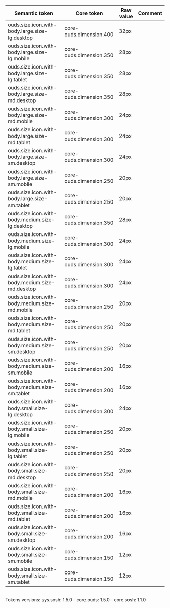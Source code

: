 | **Semantic token** | **Core token** | **Raw value** | **Comment** |
| --- | --- | --- | --- |
| ouds.size.icon.with-body.large.size-lg.desktop | core-ouds.dimension.400 | 32px |  |
| ouds.size.icon.with-body.large.size-lg.mobile | core-ouds.dimension.350 | 28px |  |
| ouds.size.icon.with-body.large.size-lg.tablet | core-ouds.dimension.350 | 28px |  |
| ouds.size.icon.with-body.large.size-md.desktop | core-ouds.dimension.350 | 28px |  |
| ouds.size.icon.with-body.large.size-md.mobile | core-ouds.dimension.300 | 24px |  |
| ouds.size.icon.with-body.large.size-md.tablet | core-ouds.dimension.300 | 24px |  |
| ouds.size.icon.with-body.large.size-sm.desktop | core-ouds.dimension.300 | 24px |  |
| ouds.size.icon.with-body.large.size-sm.mobile | core-ouds.dimension.250 | 20px |  |
| ouds.size.icon.with-body.large.size-sm.tablet | core-ouds.dimension.250 | 20px |  |
| ouds.size.icon.with-body.medium.size-lg.desktop | core-ouds.dimension.350 | 28px |  |
| ouds.size.icon.with-body.medium.size-lg.mobile | core-ouds.dimension.300 | 24px |  |
| ouds.size.icon.with-body.medium.size-lg.tablet | core-ouds.dimension.300 | 24px |  |
| ouds.size.icon.with-body.medium.size-md.desktop | core-ouds.dimension.300 | 24px |  |
| ouds.size.icon.with-body.medium.size-md.mobile | core-ouds.dimension.250 | 20px |  |
| ouds.size.icon.with-body.medium.size-md.tablet | core-ouds.dimension.250 | 20px |  |
| ouds.size.icon.with-body.medium.size-sm.desktop | core-ouds.dimension.250 | 20px |  |
| ouds.size.icon.with-body.medium.size-sm.mobile | core-ouds.dimension.200 | 16px |  |
| ouds.size.icon.with-body.medium.size-sm.tablet | core-ouds.dimension.200 | 16px |  |
| ouds.size.icon.with-body.small.size-lg.desktop | core-ouds.dimension.300 | 24px |  |
| ouds.size.icon.with-body.small.size-lg.mobile | core-ouds.dimension.250 | 20px |  |
| ouds.size.icon.with-body.small.size-lg.tablet | core-ouds.dimension.250 | 20px |  |
| ouds.size.icon.with-body.small.size-md.desktop | core-ouds.dimension.250 | 20px |  |
| ouds.size.icon.with-body.small.size-md.mobile | core-ouds.dimension.200 | 16px |  |
| ouds.size.icon.with-body.small.size-md.tablet | core-ouds.dimension.200 | 16px |  |
| ouds.size.icon.with-body.small.size-sm.desktop | core-ouds.dimension.200 | 16px |  |
| ouds.size.icon.with-body.small.size-sm.mobile | core-ouds.dimension.150 | 12px |  |
| ouds.size.icon.with-body.small.size-sm.tablet | core-ouds.dimension.150 | 12px |  |

<br>Tokens versions: sys.sosh: 1.5.0 - core.ouds: 1.5.0 - core.sosh: 1.1.0